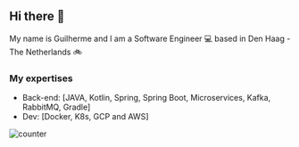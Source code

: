 ## Hi there 👋

My name is Guilherme and I am a Software Engineer :computer: based in Den Haag - The Netherlands :bike:

### My expertises

- Back-end: [JAVA, Kotlin, Spring, Spring Boot, Microservices, Kafka, RabbitMQ, Gradle]
- Dev: [Docker, K8s, GCP and AWS]

![counter](https://en8bpbez36f7k9i.m.pipedream.net)

<!--
**tussera/tussera** is a ✨ _special_ ✨ repository because its `README.md` (this file) appears on your GitHub profile.

Here are some ideas to get you started:

- 🔭 I’m currently working on ...
- 🌱 I’m currently learning ...
- 👯 I’m looking to collaborate on ...
- 🤔 I’m looking for help with ...
- 💬 Ask me about ...
- 📫 How to reach me: ...
- 😄 Pronouns: ...
- ⚡ Fun fact: ...
-->
